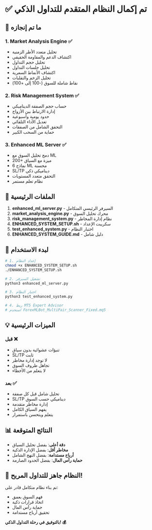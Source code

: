 # ✅ تم إكمال النظام المتقدم للتداول الذكي

## 🎯 ما تم إنجازه

### 1. **Market Analysis Engine** ✅
- تحليل متعدد الأطر الزمنية
- اكتشاف الدعم والمقاومة الحقيقي
- تحليل حجم التداول
- تحليل جلسات التداول
- اكتشاف الأنماط السعرية
- تحليل الزخم والتقلبات
- نقاط شاملة للسوق (-100 إلى +100)

### 2. **Risk Management System** ✅
- حساب حجم الصفقة الديناميكي
- إدارة الارتباط بين الأزواج
- حدود يومية وأسبوعية
- تعديل الأداء التلقائي
- التحقق الشامل من الصفقات
- حماية من السحب الكبير

### 3. **Enhanced ML Server** ✅
- دمج تحليل السوق مع ML
- 200+ ميزة مع السياق
- 6 نماذج ML محسنة
- SL/TP ديناميكي ذكي
- التحقق متعدد المستويات
- نظام تعلم مستمر

## 📁 الملفات الرئيسية

1. **enhanced_ml_server.py** - السيرفر الرئيسي المتكامل
2. **market_analysis_engine.py** - محرك تحليل السوق
3. **risk_management_system.py** - نظام إدارة المخاطر
4. **ENHANCED_SYSTEM_SETUP.sh** - سكريبت الإعداد
5. **test_enhanced_system.py** - اختبار النظام
6. **ENHANCED_SYSTEM_GUIDE.md** - دليل شامل

## 🚀 لبدء الاستخدام

```bash
# 1. إعداد النظام
chmod +x ENHANCED_SYSTEM_SETUP.sh
./ENHANCED_SYSTEM_SETUP.sh

# 2. تشغيل السيرفر
python3 enhanced_ml_server.py

# 3. اختبار النظام
python3 test_enhanced_system.py

# 4. ربط MT5 Expert Advisor
# استخدم ForexMLBot_MultiPair_Scanner_Fixed.mq5
```

## 💡 الميزات الرئيسية

### قبل ❌
- تنبؤات عشوائية بدون سياق
- SL/TP ثابت
- لا توجد إدارة مخاطر
- تجاهل ظروف السوق
- لا يتعلم من الأخطاء

### بعد ✅
- تحليل شامل قبل كل صفقة
- SL/TP ديناميكي حسب السوق
- إدارة مخاطر متقدمة
- يفهم السياق الكامل
- يتعلم ويتحسن باستمرار

## 📊 النتائج المتوقعة

- **دقة أعلى**: بفضل تحليل السياق
- **مخاطر أقل**: بفضل الإدارة الذكية
- **أرباح مستدامة**: بفضل النهج الشامل
- **حماية رأس المال**: بفضل الحدود الصارمة

## 🎉 النظام جاهز للتداول المربح!

تم بناء نظام متكامل قادر على:
- فهم السوق بعمق
- اتخاذ قرارات ذكية
- حماية رأس المال
- تحقيق أرباح مستدامة

**بالتوفيق في رحلة التداول الذكي! 💰**